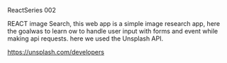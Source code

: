 ReactSeries 002

REACT image Search,
this web app is a simple image research app, here the goalwas to learn ow to handle user input with forms and event while making api requests. here we used the Unsplash API.

https://unsplash.com/developers